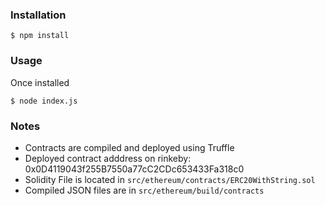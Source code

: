 
### Installation

```console
$ npm install
```


### Usage

Once installed
```console
$ node index.js
```


### Notes
* Contracts are compiled and deployed using Truffle
* Deployed contract adddress on rinkeby: 0x0D4119043f255B7550a77cC2CDc653433Fa318c0
* Solidity File is located in `src/ethereum/contracts/ERC20WithString.sol`
* Compiled JSON files are in `src/ethereum/build/contracts`